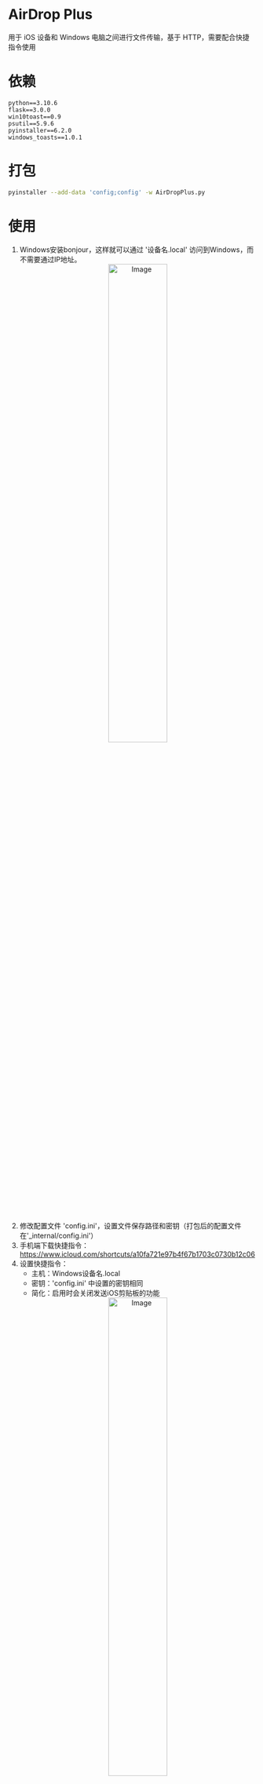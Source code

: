 # AirDrop Plus

用于 iOS 设备和 Windows 电脑之间进行文件传输，基于 HTTP，需要配合快捷指令使用

# 依赖

```
python==3.10.6
flask==3.0.0
win10toast==0.9
psutil==5.9.6
pyinstaller==6.2.0
windows_toasts==1.0.1
```

# 打包

```bash
pyinstaller --add-data 'config;config' -w AirDropPlus.py
```

# 使用
1. Windows安装bonjour，这样就可以通过 '设备名.local' 访问到Windows，而不需要通过IP地址。
    <div style="text-align:center;">
        <img src="pic/windows_device_name.png" alt="Image" style="width: 50%;">
    </div>
2. 修改配置文件 'config.ini'，设置文件保存路径和密钥（打包后的配置文件在'_internal/config.ini'）
3. 手机端下载快捷指令：https://www.icloud.com/shortcuts/a10fa721e97b4f67b1703c0730b12c06
4. 设置快捷指令：
   - 主机：Windows设备名.local
   - 密钥：'config.ini' 中设置的密钥相同
   - 简化：启用时会关闭发送iOS剪贴板的功能
   <div style="text-align:center;">
       <img src="pic/shortcut_conf.png" alt="Image" style="width: 50%;">
   </div>
5. 使用条件：iOS设备和Windows设备在同一个局域网下，也可以是Windows连接iOS的热点，或者iOS连接Windows的热点，使用热点发送文件不消耗流量
6. 功能测试
  - 发送文件：在文件分享菜单执行'AirDrop Plus'快捷指令
  - 接收文件：直接执行'AirDrop Plus'快捷指令，也可以在辅助功能中设置成双击手机背面触发，15 Pro系列可以设置成侧边按钮触发。
    - 当'简化'被开启时，运行后iOS接收Windows上复制的内容(文件、图像、文本)。
    - 当'简化'被关闭时，运行后会弹出一个菜单，选择发送iOS剪贴板，还是接收Windows剪贴板
    <div style="text-align:center;">
      <img src="pic/send_file.png" alt="Image" style="width: 50%;">
      <img src="pic/receive_file.png" alt="Image" style="width: 20%;">
    </div>
7. 退出程序：在Windows任务管理器中右键'AirDropPlus.exe'，点击结束任务
    <div style="text-align:center;">
        <img src="pic/exit.png" alt="Image" style="width: 50%;">
    </div>

# 问题
1. 快捷指令运行超时：可能的原因

# API
## 请求头参数
| 参数名             | 类型     | 描述                                   |
|-----------------|--------|--------------------------------------|
| ShortcutVersion | String | 快捷指令的版本，需要和 config.ini 中的 version 一致 |
| Authorization   | String | 密钥，需要和 config.ini 中的 key 一致          |

## 文件发送
> 移动端发送一个文件到PC
### 请求
#### 请求方式
- HTTP 方法: POST
- URL: /file/send
#### 请求参数
- 发送格式: 表单

| 参数名            | 类型     | 描述                                                                                                                                |
|----------------|--------|-----------------------------------------------------------------------------------------------------------------------------------|
| file           | File   | 要发送的文件                                                                                                                            |
| filename       | String | 发送的文件名                                                                                                                            |
| notify_content | String | 让PC端通知显示的内容<br/>如果是发送单个文件：这里填写的就是 filename 的内容<br/>如果是发送n个文件：前n-1个的 notify_content 为空，第n个的 notify_content 包含n个文件的 filename，使用\n分隔 |

### 返回
- 返回类型: JSON
- 返回内容:
    ```json
    {
        "success": true,
        "msg": "发送成功",
        "data": null
    }
    ```
  
## 文件发送列表
> 移动端发送文件列表到PC（通知PC接下来要发送哪些文件）
### 请求
#### 请求方式
- HTTP 方法: POST
- URL: /file/send/list
#### 请求参数
- 发送格式: 表单

| 参数名       | 类型     | 描述                                    |
|-----------|--------|---------------------------------------|
| file_list | String | 要发送的文件列表，文件之间用\n分隔，如：aaa.jpg\nbbb.png |

### 返回
- 返回类型: JSON
- 返回内容:
    ```json
    {
        "success": true,
        "msg": "发送成功",
        "data": null
    }
    ```

## 文件接收
> 移动端接收PC上的文件
### 请求
#### 请求方式
- HTTP 方法: POST
- URL: /file/receive
#### 请求参数
- 发送格式: 表单

| 参数名      | 类型     | 描述        |
|----------|--------|-----------|
| path     | String | 要接收的文件的路径 |
### 返回
- 返回类型: 文件
- 返回内容: 文件

## 剪贴板发送
> 把移动端的剪贴板发送到PC的剪贴板
### 请求
#### 请求方式
- HTTP 方法: POST
- URL: /clipboard/send
#### 请求参数
- 发送格式: 表单

| 参数名       | 类型     | 描述       |
|-----------|--------|----------|
| clipboard | String | 移动端剪贴板内容 |

### 返回
- 返回类型: JSON
- 返回内容:
    ```json
    {
        "success": true,
        "msg": "发送成功",
        "data": null
    }
    ```
## 剪贴板接收
> 发送PC的剪贴板内容
### 请求
#### 请求方式
- HTTP 方法: GET
- URL: /clipboard/receive
#### 请求参数
- 无
### 返回
- 返回类型: JSON
- 返回内容: 
  - 剪贴板内容为文本时:
    ```json
    {
        "success": true,
        "msg": "",
        "data": {
          "type": "text",
          "data": "clipboard_text"
        } 
    }
    ```
  - 剪贴板为文件时:
      ```json
      {
          "success": true,
          "msg": "",
          "data": {
            "type": "file",
            "data": ["c:/xx/xx/aa.png", "c:/xx/xx/bb.pdf"]
          }
      }
      ```
  - 剪贴板为图像时:
      ```json
      {
          "success": true,
          "msg": "",
          "data": {
            "type": "img",
            "data": "img_base64_code"
          }
      }
      ```
